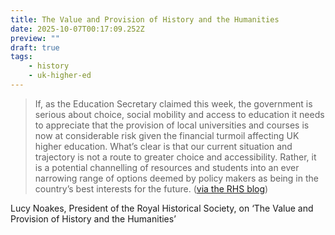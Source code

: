 ```yaml
---
title: The Value and Provision of History and the Humanities
date: 2025-10-07T00:17:09.252Z
preview: ""
draft: true
tags:
    - history
    - uk-higher-ed
---
```

>If, as the Education Secretary claimed this week, the government is serious about choice, social mobility and access to education it needs to appreciate that the provision of local universities and courses is now at considerable risk given the financial turmoil affecting UK higher education. What’s clear is that our current situation and trajectory is not a route to greater choice and accessibility. Rather, it is a potential channelling of resources and students into an ever narrowing range of options deemed by policy makers as being in the country’s best interests for the future. ([via the RHS blog](https://blog.royalhistsoc.org/2025/10/02/the-value-and-provision-of-history-and-the-humanities-its-time-for-a-political-response/))

Lucy Noakes, President of the Royal Historical Society, on ‘The Value and Provision of History and the Humanities’
